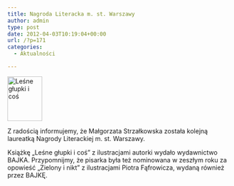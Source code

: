```yaml
---
title: Nagroda Literacka m. st. Warszawy
author: admin
type: post
date: 2012-04-03T10:19:04+00:00
url: /?p=171
categories:
  - Aktualności

---
```

<a href="http://www.ibby.pl/wp-content/uploads/2013/02/lesneglupki.jpg" rel="lightbox[171]"><img class="alignleft size-thumbnail wp-image-172" alt="Leśne głupki i coś" src="http://www.ibby.pl/wp-content/uploads/2013/02/lesneglupki-78x100.jpg" width="78" height="100" srcset="http://www.ibby.pl/wp-content/uploads/2013/02/lesneglupki-78x100.jpg 78w, http://www.ibby.pl/wp-content/uploads/2013/02/lesneglupki-157x200.jpg 157w, http://www.ibby.pl/wp-content/uploads/2013/02/lesneglupki.jpg 242w" sizes="(max-width: 78px) 100vw, 78px" /></a>


  Z radością informujemy, że Małgorzata Strzałkowska została kolejną laureatką Nagrody Literackiej m. st. Warszawy.
<!--more-->
Książkę &#8222;Leśne głupki i coś&#8221; z ilustracjami autorki wydało wydawnictwo BAJKA. Przypomnijmy, że pisarka była też nominowana w zeszłym roku za opowieść &#8222;Zielony i nikt&#8221; z ilustracjami Piotra Fąfrowicza, wydaną również przez BAJKĘ.

